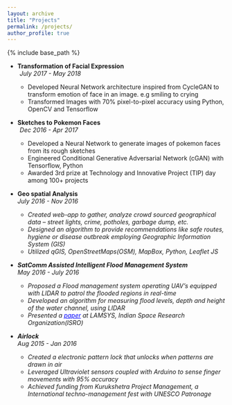 ```yaml
---
layout: archive
title: "Projects"
permalink: /projects/
author_profile: true
---
```


{% include base_path %}

* **Transformation of Facial Expression**<br>
  <i class="fa fa-clock-o" aria-hidden="true" style="margin-right: 5px;"></i> _July 2017 - May 2018_
    * Developed Neural Network architecture inspired from CycleGAN to transform emotion of face in an image. e.g smiling to crying
    * Transformed Images with 70% pixel-to-pixel accuracy using Python, OpenCV and Tensorflow

* **Sketches to Pokemon Faces**<br>
  <i class="fa fa-clock-o" aria-hidden="true" style="margin-right: 5px;"></i> _Dec 2016 - Apr 2017_
    * Developed a Neural Network to generate images of pokemon faces from its rough sketches
    * Engineered Conditional Generative Adversarial Network (cGAN) with Tensorflow, Python
    * Awarded 3rd prize at Technology and Innovative Project (TIP) day among 100+ projects

* **Geo spatial Analysis**<br>
<i class="fa fa-clock-o" aria-hidden="true" style="margin-right: 5px;"> _July 2016 - Nov 2016_
  * Created web-app to gather, analyze crowd sourced geographical data – street lights, crime, potholes, garbage dump, etc.
  * Designed an algorithm to provide recommendations like safe routes, hygiene or disease outbreak employing Geographic Information System (GIS)
  * Utilized qGIS, OpenStreetMaps(OSM), MapBox, Python, Leaflet JS

* **SatComm Assisted Intelligent Flood Management System**<br>
<i class="fa fa-clock-o" aria-hidden="true" style="margin-right: 5px;"> _May 2016 - July 2016_
  * Proposed a Flood management system operating UAV’s equipped with LIDAR to patrol the flooded regions in real-time
  * Developed an algorithm for measuring flood levels, depth and height of the water channel, using LIDAR
  * Presented a <a href="goo.gl/DyqCZq" style="color:blue" target="_blank">paper</a> at LAMSYS, Indian Space Research Organization(ISRO)

* **Airlock**<br>
<i class="fa fa-clock-o" aria-hidden="true" style="margin-right: 5px;"> _Aug 2015 - Jan 2016_
  * Created a electronic pattern lock that unlocks when patterns are drawn in air
  * Leveraged Ultraviolet sensors coupled with Arduino to sense finger movements with 95% accuracy
  * Achieved funding from Kurukshetra Project Management, a International techno-management fest with UNESCO Patronage
